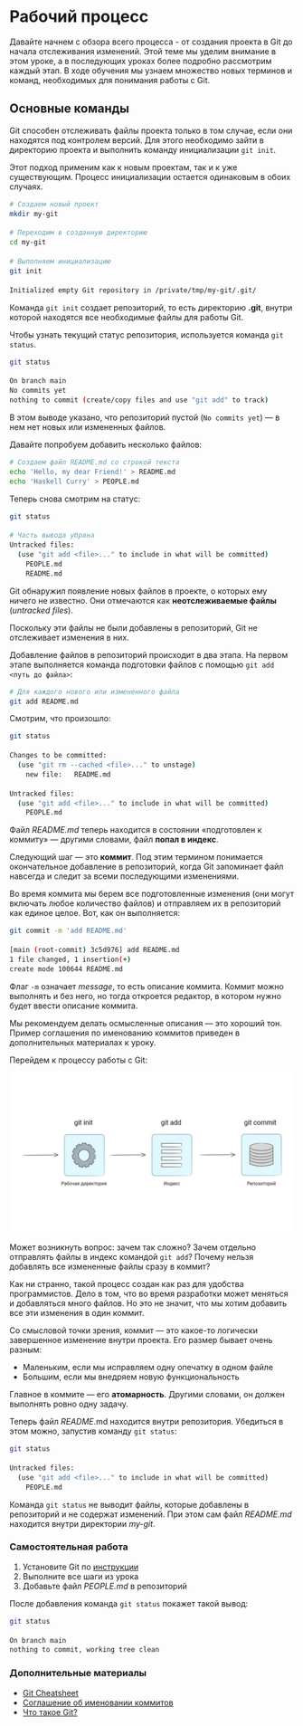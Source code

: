 # Рабочий процесс

Давайте начнем с обзора всего процесса - от создания проекта в Git до начала отслеживания изменений. Этой теме мы уделим внимание в этом уроке, а в последующих уроках более подробно рассмотрим каждый этап. В ходе обучения мы узнаем множество новых терминов и команд, необходимых для понимания работы с Git.

## Основные команды

Git способен отслеживать файлы проекта только в том случае, если они находятся под контролем версий. Для этого необходимо зайти в директорию проекта и выполнить команду инициализации ```git init```.

Этот подход применим как к новым проектам, так и к уже существующим. Процесс инициализации остается одинаковым в обоих случаях.

```bash
# Создаем новый проект
mkdir my-git

# Переходим в созданную директорию
cd my-git

# Выполняем инициализацию
git init

Initialized empty Git repository in /private/tmp/my-git/.git/
```

Команда ```git init``` создает репозиторий, то есть директорию **.git**, внутри которой находятся все необходимые файлы для работы Git.

Чтобы узнать текущий статус репозитория, используется команда ```git status```.

```bash
git status

On branch main
No commits yet
nothing to commit (create/copy files and use "git add" to track)
```

В этом выводе указано, что репозиторий пустой (```No commits yet```) — в нем нет новых или измененных файлов.

Давайте попробуем добавить несколько файлов:

```bash
# Создаем файл README.md со строкой текста
echo 'Hello, my dear Friend!' > README.md
echo 'Haskell Curry' > PEOPLE.md
```

Теперь снова смотрим на статус:

```bash
git status

# Часть вывода убрана
Untracked files:
  (use "git add <file>..." to include in what will be committed)
    PEOPLE.md
    README.md
```

Git обнаружил появление новых файлов в проекте, о которых ему ничего не известно. Они отмечаются как **неотслеживаемые файлы** (*untracked files*).

Поскольку эти файлы не были добавлены в репозиторий, Git не отслеживает изменения в них.

Добавление файлов в репозиторий происходит в два этапа. На первом этапе выполняется команда подготовки файлов с помощью ```git add <путь до файла>```:

```bash
# Для каждого нового или измененного файла
git add README.md
```

Смотрим, что произошло:

```bash
git status

Changes to be committed:
  (use "git rm --cached <file>..." to unstage)
    new file:   README.md

Untracked files:
  (use "git add <file>..." to include in what will be committed)
    PEOPLE.md
```

Файл *README.md* теперь находится в состоянии «подготовлен к коммиту» — другими словами, файл **попал в индекс**.

Следующий шаг — это **коммит**. Под этим термином понимается окончательное добавление в репозиторий, когда Git запоминает файл навсегда и следит за всеми последующими изменениями.

Во время коммита мы берем все подготовленные изменения (они могут включать любое количество файлов) и отправляем их в репозиторий как единое целое. Вот, как он выполняется:

```bash
git commit -m 'add README.md'

[main (root-commit) 3c5d976] add README.md
1 file changed, 1 insertion(+)
create mode 100644 README.md
```

Флаг ```-m``` означает *message*, то есть описание коммита. Коммит можно выполнять и без него, но тогда откроется редактор, в котором нужно будет ввести описание коммита.

Мы рекомендуем делать осмысленные описания — это хороший тон. Пример соглашения по именованию коммитов приведен в дополнительных материалах к уроку.

Перейдем к процессу работы с Git:

![Рабочий процесс](../images/git/image_1_1.jpeg)

Может возникнуть вопрос: зачем так сложно? Зачем отдельно отправлять файлы в индекс командой ```git add```? Почему нельзя добавлять все измененные файлы сразу в коммит?

Как ни странно, такой процесс создан как раз для удобства программистов. Дело в том, что во время разработки может меняться и добавляться много файлов. Но это не значит, что мы хотим добавить все эти изменения в один коммит.

Со смысловой точки зрения, коммит — это какое-то логически завершенное изменение внутри проекта. Его размер бывает очень разным:

- Маленьким, если мы исправляем одну опечатку в одном файле
- Большим, если мы внедряем новую функциональность

Главное в коммите — его **атомарность**. Другими словами, он должен выполнять ровно одну задачу.

Теперь файл *README*.md находится внутри репозитория. Убедиться в этом можно, запустив команду ```git status```:

```bash
git status

Untracked files:
  (use "git add <file>..." to include in what will be committed)
    PEOPLE.md
```
Команда ```git status``` не выводит файлы, которые добавлены в репозиторий и не содержат изменений. При этом сам файл *README.md* находится внутри директории *my-git*.

### Самостоятельная работа
1. Установите Git по [инструкции](https://github.com/Hexlet/ru-instructions/blob/main/git.md)
2. Выполните все шаги из урока
3. Добавьте файл *PEOPLE.md* в репозиторий

После добавления команда ```git status``` покажет такой вывод:

```bash
git status

On branch main
nothing to commit, working tree clean
```

### Дополнительные материалы
- [Git Cheatsheet](https://about.gitlab.com/images/press/git-cheat-sheet.pdf)
- [Соглашение об именовании коммитов](https://www.conventionalcommits.org/ru/v1.0.0/)
- [Что такое Git?](https://git-scm.com/book/ru/v2/Введение-Что-такое-Git%3F)